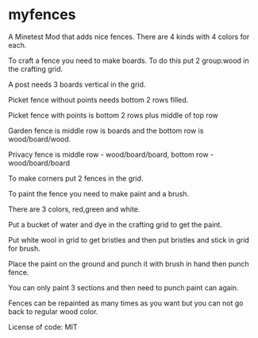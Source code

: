 myfences
=========

A Minetest Mod that adds nice fences. There are 4 kinds with 4 colors for each.

To craft a fence you need to make boards. To do this put 2 group:wood in the crafting grid. 

A post needs 3 boards vertical in the grid.

Picket fence without points needs bottom 2 rows filled.

Picket fence with points is bottom 2 rows plus middle of top row

Garden fence is middle row is boards and the bottom row is wood/board/wood.

Privacy fence is middle row - wood/board/board, bottom row - wood/board/board


To make corners put 2 fences in the grid.


To paint the fence you need to make paint and a brush.

There are 3 colors, red,green and white.

Put a bucket of water and dye in the crafting grid to get the paint.

Put white wool in grid to get bristles and then put bristles and stick in grid for brush.

Place the paint on the ground and punch it with brush in hand then punch fence.

You can only paint 3 sections and then need to punch paint can again. 

Fences can be repainted as many times as you want but you can not go back to regular wood color.


License of code: MIT

